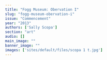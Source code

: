 ```yaml
---
title: "Fogg Museum: Obervation I"
slug: "fogg-museum-obervation-i"
issue: "Commencement"
year: "2013"
authors: ['Sally Scopa']
section: "art"
audio: []
main_image: ""
banner_image: ""
images: ['sites/default/files/scopa 1 t.jpg']
---
```

